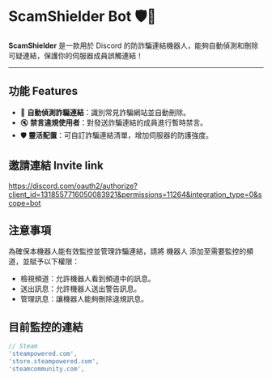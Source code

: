 # **ScamShielder Bot 🛡️🐾**

**ScamShielder** 是一款用於 Discord 的防詐騙連結機器人，能夠自動偵測和刪除可疑連結，保護你的伺服器成員誤觸連結！

---

## **功能 Features**
- 🚫 **自動偵測詐騙連結**：識別常見詐騙網站並自動刪除。  
- 🔇 **禁言違規使用者**：對發送詐騙連結的成員進行暫時禁言。  
- 🛡️ **靈活配置**：可自訂詐騙連結清單，增加伺服器的防護強度。

## 邀請連結 Invite link

https://discord.com/oauth2/authorize?client_id=1318557716050083921&permissions=11264&integration_type=0&scope=bot

## 注意事項

為確保本機器人能有效監控並管理詐騙連結，請將 機器人 添加至需要監控的頻道，並賦予以下權限：
- 檢視頻道：允許機器人看到頻道中的訊息。
- 送出訊息：允許機器人送出警告訊息。
- 管理訊息：讓機器人能夠刪除違規訊息。

## 目前監控的連結

```js
// Steam
'steampowered.com',
'store.steampowered.com',
'steamcommunity.com',
```
